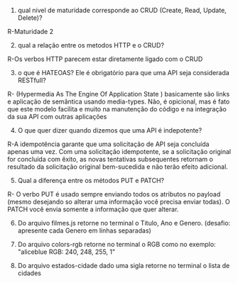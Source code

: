 1) qual nivel de maturidade corresponde ao CRUD (Create, Read, Update, Delete)?

R-Maturidade 2

2) qual a relação entre os metodos HTTP e o CRUD?

R-Os verbos HTTP parecem estar diretamente ligado com o CRUD

3) o que é HATEOAS? Ele é obrigatório para que uma API seja considerada RESTfull?

R- (Hypermedia As The Engine Of Application State ) basicamente são links e aplicação de semântica usando media-types. 
Não, é opicional, mas é fato que este modelo facilita e muito na manutenção do código e na integração da sua API com outras aplicações

4) O que quer dizer quando dizemos que uma API é indepotente?

R-A idempotência garante que uma solicitação de API seja concluída apenas uma vez. Com uma solicitação idempotente, se a solicitação original for concluída com êxito, as novas tentativas subsequentes retornam o resultado da solicitação original bem-sucedida e não terão efeito adicional.

5) Qual a diferença entre os métodos PUT e PATCH?

R- O verbo PUT é usado sempre enviando todos os atributos no payload (mesmo desejando so alterar uma informação você precisa enviar todas). O PATCH você envia somente a informação que quer alterar. 

6) Do arquivo filmes.js retorne no terminal o Titulo, Ano e Genero. (desafio: apresente cada Genero em linhas separadas)

7) Do arquivo colors-rgb retorne no terminal o RGB como no exemplo: "aliceblue RGB: 240, 248, 255, 1"

8) Do arquivo estados-cidade dado uma sigla retorne no terminal o lista de cidades

